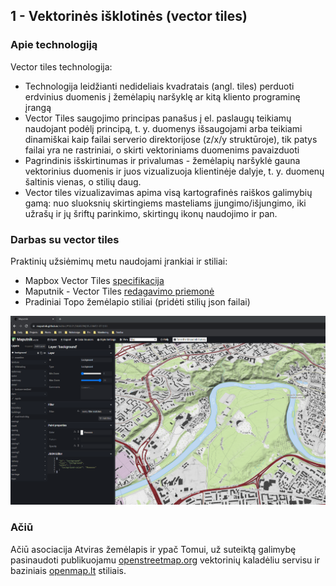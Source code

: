 ## 1 - Vektorinės išklotinės (vector tiles)

### Apie technologiją

Vector tiles technologija:

- Technologija leidžianti nedideliais kvadratais (angl. tiles) perduoti erdvinius duomenis į žemėlapių naršyklę ar kitą kliento programinę įrangą
- Vector Tiles saugojimo principas panašus į el. paslaugų teikiamų naudojant podėlį principą, t. y. duomenys išsaugojami arba teikiami dinamiškai kaip failai serverio direktorijose (z/x/y struktūroje), tik patys failai yra ne rastriniai, o skirti vektoriniams duomenims pavaizduoti
- Pagrindinis išskirtinumas ir privalumas - žemėlapių naršyklė gauna vektorinius duomenis ir juos vizualizuoja klientinėje dalyje, t. y. duomenų šaltinis vienas, o stilių daug.
- Vector tiles vizualizavimas apima visą kartografinės raiškos galimybių gamą: nuo sluoksnių skirtingiems masteliams įjungimo/išjungimo, iki užrašų ir jų šriftų parinkimo, skirtingų ikonų naudojimo ir pan.

### Darbas su vector tiles

Praktinių užsiėmimų metu naudojami įrankiai ir stiliai:

- Mapbox Vector Tiles [specifikacija](https://docs.mapbox.com/vector-tiles/specification/)
- Maputnik - Vector Tiles [redagavimo priemonė](https://maputnik.github.io/editor/#14.56/54.67138/25.0877)
- Pradiniai Topo žemėlapio stiliai (pridėti stilių json failai)

![Screenshot of a comment on a GitHub issue showing an image, added in the Markdown, of an Octocat smiling and raising a tentacle.](docs/1-vector-tiles-example-1.png)

### Ačiū

Ačiū asociacija Atviras žemėlapis ir ypač Tomui, už suteiktą galimybę pasinaudoti publikuojamu [openstreetmap.org](https://www.openstreetmap.org) vektorinių kaladėliu servisu ir baziniais [openmap.lt](https://www.openmap.lt) stiliais.
